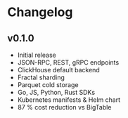 # Changelog

## v0.1.0
- Initial release
- JSON-RPC, REST, gRPC endpoints
- ClickHouse default backend
- Fractal sharding
- Parquet cold storage
- Go, JS, Python, Rust SDKs
- Kubernetes manifests & Helm chart
- 87 % cost reduction vs BigTable
